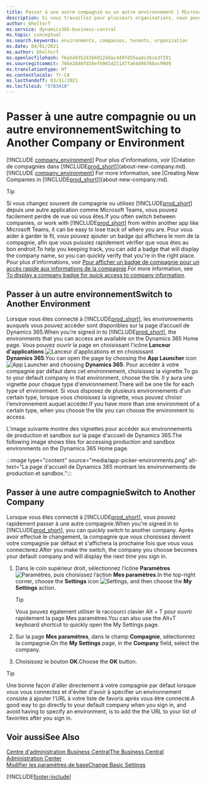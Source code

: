 ```yaml
---
title: Passer à une autre compagnie ou un autre environnement | Microsoft Docs
description: Si vous travaillez pour plusieurs organisations, vous pouvez rapidement passer d'un environnement et d'une compagnie à l'autre.
author: bholtorf
ms.service: dynamics365-business-central
ms.topic: conceptual
ms.search.keywords: environments, companies, tenants, organization
ms.date: 04/01/2021
ms.author: bholtorf
ms.openlocfilehash: f6a5d435243b6912ddac449fd55aa4c2bce3f291
ms.sourcegitcommit: 766e2840fd16efb901d211d7fa64d96766ac99d9
ms.translationtype: HT
ms.contentlocale: fr-CA
ms.lasthandoff: 03/31/2021
ms.locfileid: "5783410"
---
```

# <a name="switching-to-another-company-or-environment"></a><span data-ttu-id="caec4-103">Passer à une autre compagnie ou un autre environnement</span><span class="sxs-lookup"><span data-stu-id="caec4-103">Switching to Another Company or Environment</span></span>

<span data-ttu-id="caec4-104">[!INCLUDE [company_environment](includes/company_environment.md)] Pour plus d'informations, voir [Création de compagnies dans [!INCLUDE[prod_short](includes/prod_short.md)]](about-new-company.md).</span><span class="sxs-lookup"><span data-stu-id="caec4-104">[!INCLUDE [company_environment](includes/company_environment.md)] For more information, see [Creating New Companies in [!INCLUDE[prod_short](includes/prod_short.md)]](about-new-company.md).</span></span>  

> [!TIP]
> <span data-ttu-id="caec4-105">Si vous changez souvent de compagnie ou utilisez [!INCLUDE[prod_short](includes/prod_short.md)] depuis une autre application comme Microsoft Teams, vous pouvez facilement perdre de vue où vous êtes.</span><span class="sxs-lookup"><span data-stu-id="caec4-105">If you often switch between companies, or work with [!INCLUDE[prod_short](includes/prod_short.md)] from within another app like Microsoft Teams, it can be easy to lose track of where you are.</span></span> <span data-ttu-id="caec4-106">Pour vous aider à garder le fil, vous pouvez ajouter un badge qui affichera le nom de la compagnie, afin que vous puissiez rapidement vérifier que vous êtes au bon endroit.</span><span class="sxs-lookup"><span data-stu-id="caec4-106">To help you keeping track, you can add a badge that will display the company name, so you can quickly verify that you're in the right place.</span></span> <span data-ttu-id="caec4-107">Pour plus d'informations, voir [Pour afficher un badge de compagnie pour un accès rapide aux informations de la compagnie](ui-change-basic-settings.md#badge).</span><span class="sxs-lookup"><span data-stu-id="caec4-107">For more information, see [To display a company badge for quick access to company information](ui-change-basic-settings.md#badge).</span></span>

## <a name="switch-to-another-environment"></a><span data-ttu-id="caec4-108">Passer à un autre environnement</span><span class="sxs-lookup"><span data-stu-id="caec4-108">Switch to Another Environment</span></span>

<span data-ttu-id="caec4-109">Lorsque vous êtes connecté à [!INCLUDE[prod_short](includes/prod_short.md)], les environnements auxquels vous pouvez accéder sont disponibles sur la page d’accueil de Dynamics 365.</span><span class="sxs-lookup"><span data-stu-id="caec4-109">When you're signed in to [!INCLUDE[prod_short](includes/prod_short.md)], the environments that you can access are available on the Dynamics 365 Home page.</span></span> <span data-ttu-id="caec4-110">Vous pouvez ouvrir la page en choisissant l'icône **Lanceur d'applications** ![Lanceur d'applications](media/app-launcher-icon.png "Le lanceur d'applications donne accès à plus de fonctionnalités") et en choisissant **Dynamics 365**.</span><span class="sxs-lookup"><span data-stu-id="caec4-110">You can open the page by choosing the **App Launcher** icon ![App Launcher](media/app-launcher-icon.png "The App Launcher provides access to more features") and choosing **Dynamics 365**.</span></span> <span data-ttu-id="caec4-111">Pour accéder à votre compagnie par défaut dans cet environnement, choisissez la vignette.</span><span class="sxs-lookup"><span data-stu-id="caec4-111">To go to your default company in that environment, choose the tile.</span></span> <span data-ttu-id="caec4-112">Il y aura une vignette pour chaque type d'environnement.</span><span class="sxs-lookup"><span data-stu-id="caec4-112">There will be one tile for each type of environment.</span></span> <span data-ttu-id="caec4-113">Si vous disposez de plusieurs environnements d'un certain type, lorsque vous choisissez la vignette, vous pouvez choisir l'environnement auquel accéder.</span><span class="sxs-lookup"><span data-stu-id="caec4-113">If you have more than one environment of a certain type, when you choose the tile you can choose the environment to access.</span></span>

<span data-ttu-id="caec4-114">L'image suivante montre des vignettes pour accéder aux environnements de production et sandbox sur la page d'accueil de Dynamics 365.</span><span class="sxs-lookup"><span data-stu-id="caec4-114">The following image shows tiles for accessing production and sandbox environments on the Dynamics 365 Home page.</span></span>

:::image type="content" source="media/app-picker-environments.png" alt-text="La page d'accueil de Dynamics 365 montrant les environnements de production et sandbox.":::

## <a name="switch-to-another-company"></a><span data-ttu-id="caec4-116">Passer à une autre compagnie</span><span class="sxs-lookup"><span data-stu-id="caec4-116">Switch to Another Company</span></span>

<span data-ttu-id="caec4-117">Lorsque vous êtes connecté à [!INCLUDE[prod_short](includes/prod_short.md)], vous pouvez rapidement passer à une autre compagnie.</span><span class="sxs-lookup"><span data-stu-id="caec4-117">When you're signed in to [!INCLUDE[prod_short](includes/prod_short.md)], you can quickly switch to another company.</span></span> <span data-ttu-id="caec4-118">Après avoir effectué le changement, la compagnie que vous choisissez devient votre compagnie par défaut et s'affichera la prochaine fois que vous vous connecterez.</span><span class="sxs-lookup"><span data-stu-id="caec4-118">After you make the switch, the company you choose becomes your default company and will display the next time you sign in.</span></span>

1. <span data-ttu-id="caec4-119">Dans le coin supérieur droit, sélectionnez l’icône **Paramètres** ![Paramètres](media/ui-experience/settings_icon_small.png "Icône Paramètres du tableau de bord"), puis choisissez l’action **Mes paramètres**.</span><span class="sxs-lookup"><span data-stu-id="caec4-119">In the top-right corner, choose the **Settings** icon ![Settings](media/ui-experience/settings_icon_small.png "Settings icon for role center"), and then choose the **My Settings** action.</span></span>

    > [!TIP]
    > <span data-ttu-id="caec4-120">Vous pouvez également utiliser le raccourci clavier Alt + T pour ouvrir rapidement la page Mes paramètres.</span><span class="sxs-lookup"><span data-stu-id="caec4-120">You can also use the Alt+T keyboard shortcut to quickly open the My Settings page.</span></span>

2. <span data-ttu-id="caec4-121">Sur la page **Mes paramètres**, dans le champ **Compagnie**, sélectionnez la compagnie.</span><span class="sxs-lookup"><span data-stu-id="caec4-121">On the **My Settings** page, in the **Company** field, select the company.</span></span>  
3. <span data-ttu-id="caec4-122">Choisissez le bouton **OK**.</span><span class="sxs-lookup"><span data-stu-id="caec4-122">Choose the **OK** button.</span></span>

> [!TIP]
> <span data-ttu-id="caec4-123">Une bonne façon d'aller directement à votre compagnie par défaut lorsque vous vous connectez et d'éviter d'avoir à spécifier un environnement consiste à ajouter l'URL à votre liste de favoris après vous être connecté.</span><span class="sxs-lookup"><span data-stu-id="caec4-123">A good way to go directly to your default company when you sign in, and avoid having to specify an environment, is to add the the URL to your list of favorites after you sign in.</span></span>

## <a name="see-also"></a><span data-ttu-id="caec4-124">Voir aussi</span><span class="sxs-lookup"><span data-stu-id="caec4-124">See Also</span></span>

[<span data-ttu-id="caec4-125">Centre d'administration Business Central</span><span class="sxs-lookup"><span data-stu-id="caec4-125">The Business Central Administration Center</span></span>](/dynamics365/business-central/dev-itpro/administration/tenant-admin-center)  
[<span data-ttu-id="caec4-126">Modifier les paramètres de base</span><span class="sxs-lookup"><span data-stu-id="caec4-126">Change Basic Settings</span></span>](ui-change-basic-settings.md)  


[!INCLUDE[footer-include](includes/footer-banner.md)]